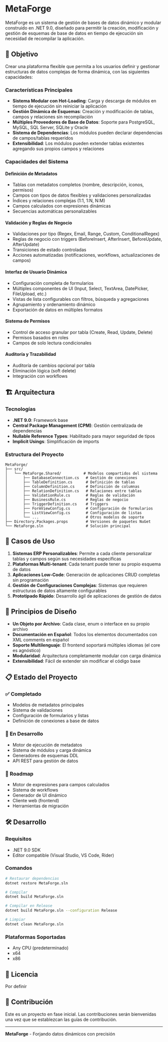 # MetaForge

MetaForge es un sistema de gestión de bases de datos dinámico y modular construido en .NET 9.0, diseñado para permitir la creación, modificación y gestión de esquemas de base de datos en tiempo de ejecución sin necesidad de recompilar la aplicación.

## 🎯 Objetivo

Crear una plataforma flexible que permita a los usuarios definir y gestionar estructuras de datos complejas de forma dinámica, con las siguientes capacidades:

### Características Principales

- **Sistema Modular con Hot-Loading**: Carga y descarga de módulos en tiempo de ejecución sin reiniciar la aplicación
- **Gestión Dinámica de Esquemas**: Creación y modificación de tablas, campos y relaciones sin recompilación
- **Múltiples Proveedores de Base de Datos**: Soporte para PostgreSQL, MySQL, SQL Server, SQLite y Oracle
- **Sistema de Dependencias**: Los módulos pueden declarar dependencias de campos/tablas requeridos
- **Extensibilidad**: Los módulos pueden extender tablas existentes agregando sus propios campos y relaciones

### Capacidades del Sistema

#### Definición de Metadatos
- Tablas con metadatos completos (nombre, descripción, iconos, permisos)
- Campos con tipos de datos flexibles y validaciones personalizadas
- Índices y relaciones complejas (1:1, 1:N, N:M)
- Campos calculados con expresiones dinámicas
- Secuencias automáticas personalizables

#### Validación y Reglas de Negocio
- Validaciones por tipo (Regex, Email, Range, Custom, ConditionalRegex)
- Reglas de negocio con triggers (BeforeInsert, AfterInsert, BeforeUpdate, AfterUpdate)
- Transiciones de estado controladas
- Acciones automatizadas (notificaciones, workflows, actualizaciones de campos)

#### Interfaz de Usuario Dinámica
- Configuración completa de formularios
- Múltiples componentes de UI (Input, Select, TextArea, DatePicker, FileUpload, etc.)
- Vistas de lista configurables con filtros, búsqueda y agregaciones
- Agrupamiento y ordenamiento dinámico
- Exportación de datos en múltiples formatos

#### Sistema de Permisos
- Control de acceso granular por tabla (Create, Read, Update, Delete)
- Permisos basados en roles
- Campos de solo lectura condicionales

#### Auditoría y Trazabilidad
- Auditoría de cambios opcional por tabla
- Eliminación lógica (soft delete)
- Integración con workflows

## 🏗️ Arquitectura

### Tecnologías
- **.NET 9.0**: Framework base
- **Central Package Management (CPM)**: Gestión centralizada de dependencias
- **Nullable Reference Types**: Habilitado para mayor seguridad de tipos
- **Implicit Usings**: Simplificación de imports

### Estructura del Proyecto

```
MetaForge/
├── src/
│   └── MetaForge.Shared/          # Modelos compartidos del sistema
│       ├── DatabaseConnection.cs   # Gestión de conexiones
│       ├── TableDefinition.cs      # Definición de tablas
│       ├── ColumnDefinition.cs     # Definición de columnas
│       ├── RelationDefinition.cs   # Relaciones entre tablas
│       ├── ValidationRule.cs       # Reglas de validación
│       ├── BusinessRule.cs         # Reglas de negocio
│       ├── TriggerDefinition.cs    # Triggers
│       ├── FormViewConfig.cs       # Configuración de formularios
│       ├── ListViewConfig.cs       # Configuración de listas
│       └── ...                     # Otros modelos de soporte
├── Directory.Packages.props        # Versiones de paquetes NuGet
└── MetaForge.sln                   # Solución principal
```

## 🚀 Casos de Uso

1. **Sistemas ERP Personalizables**: Permite a cada cliente personalizar tablas y campos según sus necesidades específicas
2. **Plataformas Multi-tenant**: Cada tenant puede tener su propio esquema de datos
3. **Aplicaciones Low-Code**: Generación de aplicaciones CRUD completas sin programación
4. **Gestión de Configuraciones Complejas**: Sistemas que requieren estructuras de datos altamente configurables
5. **Prototipado Rápido**: Desarrollo ágil de aplicaciones de gestión de datos

## 🎨 Principios de Diseño

- **Un Objeto por Archivo**: Cada clase, enum o interface en su propio archivo
- **Documentación en Español**: Todos los elementos documentados con XML comments en español
- **Soporte Multilenguaje**: El frontend soportará múltiples idiomas (el core es agnóstico)
- **Modularidad**: Arquitectura completamente modular con carga dinámica
- **Extensibilidad**: Fácil de extender sin modificar el código base

## 📋 Estado del Proyecto

### ✅ Completado
- Modelos de metadatos principales
- Sistema de validaciones
- Configuración de formularios y listas
- Definición de conexiones a base de datos

### 🚧 En Desarrollo
- Motor de ejecución de metadatos
- Sistema de módulos y carga dinámica
- Generadores de esquemas DDL
- API REST para gestión de datos

### 📅 Roadmap
- Motor de expresiones para campos calculados
- Sistema de workflows
- Generador de UI dinámico
- Cliente web (frontend)
- Herramientas de migración

## 🛠️ Desarrollo

### Requisitos
- .NET 9.0 SDK
- Editor compatible (Visual Studio, VS Code, Rider)

### Comandos

```bash
# Restaurar dependencias
dotnet restore MetaForge.sln

# Compilar
dotnet build MetaForge.sln

# Compilar en Release
dotnet build MetaForge.sln --configuration Release

# Limpiar
dotnet clean MetaForge.sln
```

### Plataformas Soportadas
- Any CPU (predeterminado)
- x64
- x86

## 📄 Licencia

Por definir

## 👥 Contribución

Este es un proyecto en fase inicial. Las contribuciones serán bienvenidas una vez que se establezcan las guías de contribución.

---

**MetaForge** - Forjando datos dinámicos con precisión
